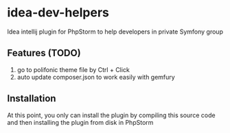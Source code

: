 # idea-dev-helpers
Idea intellij plugin for PhpStorm to help developers in private Symfony group

## Features (TODO)

1. go to polifonic theme file by Ctrl + Click
1. auto update composer.json to work easily with gemfury

## Installation

At this point, you only can install the plugin by compiling this source code and then installing the plugin from disk in PhpStorm
